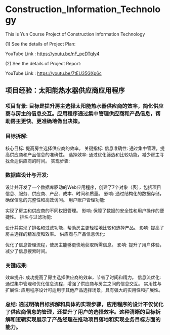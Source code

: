 # Construction_Information_Technology
This is Yun Course Project of Construction Information Technology 

(1) See the details of Project Plan:

YouTube Link : https://youtu.be/nF_peDTqIy4

(2) See the details of Project Report:

YouTube Link : https://youtu.be/7tEU35GXp6c


## 项目经验：太阳能热水器供应商应用程序

### 项目背景: 目标是提升房主选择太阳能热水器供应商的效率，简化供应商与房主的信息交互。应用程序通过集中管理供应商和产品信息，帮助房主更快、更准确地做出决策。

### 目标拆解:

核心目标: 提高房主选择供应商的效率。
关键指标:
信息准确性: 通过集中管理，提高供应商和产品信息的准确性。
选择效率: 通过优化筛选和比较功能，减少房主寻找合适供应商的时间。
实现步骤:

### 数据库设计与开发:

设计并开发了一个数据库驱动的Web应用程序，创建了7个对象（表），包括项目信息、服务、供应商、产品、成本、时间和质量。
影响: 通过结构化的数据存储，确保信息的完整性和高效访问。
用户账户管理功能:

实现了房主和供应商的不同权限管理。
影响: 保障了数据的安全性和用户操作的便捷性。
排名与过滤功能:

设计并实现了排名和过滤功能，帮助房主更轻松地比较和选择产品。
影响: 提高了房主选择的精准度和效率。
供应商与产品信息优化:

优化了信息管理流程，使房主能够更快地获取所需信息。
影响: 提升了用户体验，减少了信息搜索时间。

### 关键成果:

效率提升: 成功提高了房主选择供应商的效率，节省了时间和精力。
信息流优化: 通过集中管理和优化信息流程，增强了供应商与房主之间的信息交互。
实用性与扩展性: 应用程序设计可适用于其他产品选择场景，具有强大的实用性和扩展性。

### 总结: 通过明确目标拆解和具体的实现步骤，应用程序的设计不仅优化了供应商信息的管理，还提升了用户的选择效率。这种清晰的目标拆解和逻辑实现展示了产品经理在推动项目落地和实现业务目标方面的能力。



